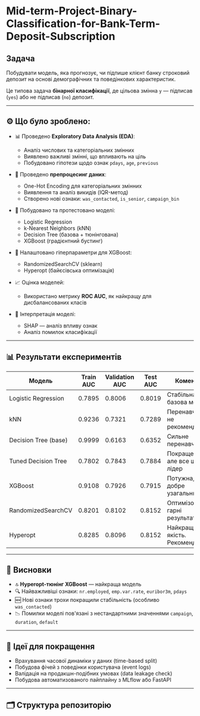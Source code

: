 # Mid-term-Project-Binary-Classification-for-Bank-Term-Deposit-Subscription

## Задача
Побудувати модель, яка прогнозує, чи підпише клієнт банку строковий депозит на основі демографічних та поведінкових характеристик.

Це типова задача **бінарної класифікації**, де цільова змінна `y` — підписав (`yes`) або не підписав (`no`) депозит.

---

## ⚙️ Що було зроблено:

- 📊 Проведено **Exploratory Data Analysis (EDA)**:
  - Аналіз числових та категоріальних змінних
  - Виявлено важливі змінні, що впливають на ціль
  - Побудовано гіпотези щодо ознак `pdays`, `age`, `previous`

- 🧹 Проведено **препроцесинг даних**:
  - One-Hot Encoding для категоріальних змінних
  - Виявлення та аналіз викидів (IQR-метод)
  - Створено нові ознаки: `was_contacted`, `is_senior`, `campaign_bin`

- 🤖 Побудовано та протестовано моделі:
  - Logistic Regression
  - k-Nearest Neighbors (kNN)
  - Decision Tree (базова + тюнінгована)
  - XGBoost (градієнтний бустинг)

- 🔧 Налаштовано гіперпараметри для XGBoost:
  - RandomizedSearchCV (sklearn)
  - Hyperopt (байєсівська оптимізація)

- 📈 Оцінка моделей:
  - Використано метрику **ROC AUC**, як найкращу для дисбалансованих класів

- 🧠 Інтерпретація моделі:
  - SHAP — аналіз впливу ознак
  - Аналіз помилок класифікації

---

## 📊 Результати експериментів

| Модель                  | Train AUC | Validation AUC | Test AUC | Коментар |
|------------------------|-----------|----------------|----------|----------|
| Logistic Regression    | 0.7895    | 0.8006         | 0.8019   | Стабільна, базова модель |
| kNN                    | 0.9236    | 0.7321         | 0.7289   | Перенавчання, не рекомендована |
| Decision Tree (base)   | 0.9999    | 0.6163         | 0.6352   | Сильне перенавчання |
| Tuned Decision Tree    | 0.7802    | 0.7843         | 0.7884   | Покращено, але все ще не лідер |
| XGBoost                | 0.9108    | 0.7926         | 0.7915   | Потужна, добре узагальнює |
| RandomizedSearchCV     | 0.8201    | 0.8102         | 0.8152   | Оптимізовано, гарні результати |
| Hyperopt               | 0.8285    | 0.8096         | 0.8152   | Найкраща якість. Рекомендована |

---

## 📌 Висновки

- 🔝 **Hyperopt-тюнінг XGBoost** — найкраща модель
- 🔍 Найважливіші ознаки: `nr.employed`, `emp.var.rate`, `euribor3m`, `pdays`
- 🆕 Нові ознаки трохи покращили стабільність (особливо `was_contacted`)
- 📉 Помилки моделі пов'язані з нестандартними значеннями `campaign`, `duration`, `default`

---

## 🔄 Ідеї для покращення

- Врахування часової динаміки у даних (time-based split)
- Побудова фічей з поведінки користувача (event logs)
- Валідація на продакшн-подібних умовах (data leakage check)
- Побудова автоматизованого пайплайну з MLflow або FastAPI

---

## 🗂 Структура репозиторію

